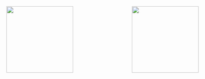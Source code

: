 <!--## Hi there 👋-->

<!--
**thuang323/thuang323** is a ✨ _special_ ✨ repository because its `README.md` (this file) appears on your GitHub profile.

Here are some ideas to get you started:

- 🔭 I’m currently working on ...
- 🌱 I’m currently learning ...
- 👯 I’m looking to collaborate on ...
- 🤔 I’m looking for help with ...
- 💬 Ask me about ...
- 📫 How to reach me: ...
- 😄 Pronouns: ...
- ⚡ Fun fact: ...
-->


<a href="https://github.com/thuang323/github-readme-stats">
  <img height=175 align="left" src="https://github-readme-stats.vercel.app/api?username=thuang323&hide=stars&show_icons=true&rank_icon=github&theme=dark" />
</a>
<a href="https://github.com/thuang323/convoychat">
  <img height=175 align="right" src="https://github-readme-stats.vercel.app/api/top-langs?username=thuang323&layout=compact&langs_count=8&card_width=320&theme=dark" />
</a>
